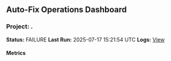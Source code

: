 ## Auto-Fix Operations Dashboard
### Project: .
**Status:** FAILURE
**Last Run:** 2025-07-17 15:21:54 UTC
**Logs:** [View](./logs/auto_fix_20250717_151825.log)

#### Metrics
